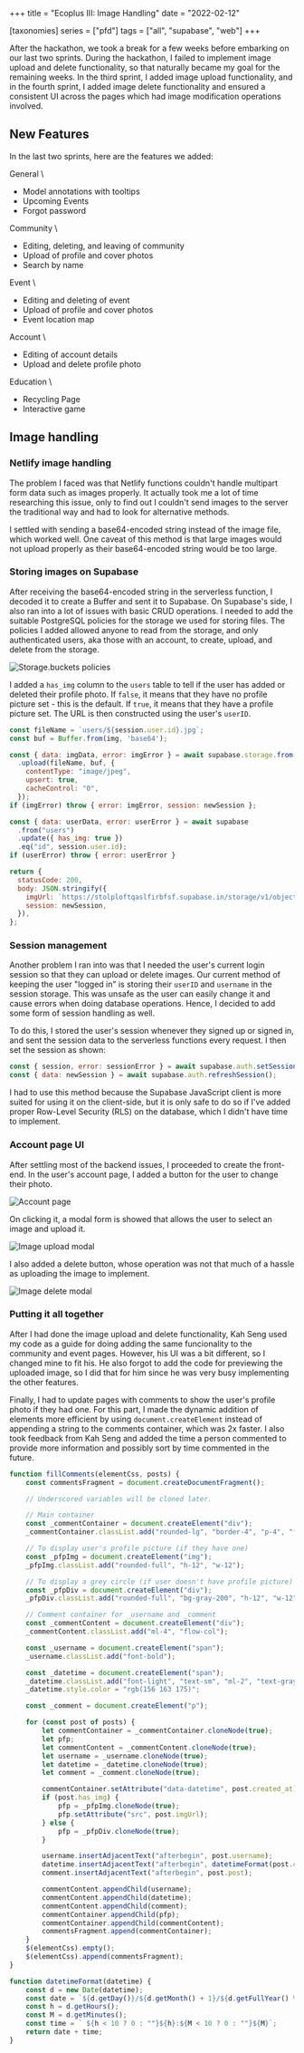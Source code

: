 +++
title = "Ecoplus III: Image Handling"
date = "2022-02-12"

[taxonomies]
series = ["pfd"]
tags = ["all", "supabase", "web"]
+++

After the hackathon, we took a break for a few weeks before embarking on our last two sprints.
During the hackathon, I failed to implement image upload and delete functionality, so that naturally became my goal for the remaining weeks.
In the third sprint, I added image upload functionality, and in the fourth sprint, I added image delete functionality and ensured a consistent UI across the pages which had image modification operations involved.

## New Features
In the last two sprints, here are the features we added:

General \
- Model annotations with tooltips
- Upcoming Events
- Forgot password

Community \
- Editing, deleting, and leaving of community
- Upload of profile and cover photos
- Search by name

Event \
- Editing and deleting of event
- Upload of profile and cover photos
- Event location map 

Account \
- Editing of account details
- Upload and delete profile photo

Education \
- Recycling Page
- Interactive game


## Image handling

### Netlify image handling
The problem I faced was that Netlify functions couldn't handle multipart form data such as images properly.
It actually took me a lot of time researching this issue, only to find out I couldn't send images to the server the traditional way and had to look for alternative methods.

I settled with sending a base64-encoded string instead of the image file, which worked well.
One caveat of this method is that large images would not upload properly as their base64-encoded string would be too large.

### Storing images on Supabase
After receiving the base64-encoded string in the serverless function, I decoded it to create a Buffer and sent it to Supabase.
On Supabase's side, I also ran into a lot of issues with basic CRUD operations.
I needed to add the suitable PostgreSQL policies for the storage we used for storing files.
The policies I added allowed anyone to read from the storage, and only authenticated users, aka those with an account, to create, upload, and delete from the storage.

![Storage.buckets policies](supabase-objects-policies.png)

I added a `has_img` column to the `users` table to tell if the user has added or deleted their profile photo.
If `false`, it means that they have no profile picture set - this is the default.
If `true`, it means that they have a profile picture set.
The URL is then constructed using the user's `userID`.

```javascript
const fileName = `users/${session.user.id}.jpg`;
const buf = Buffer.from(img, 'base64');

const { data: imgData, error: imgError } = await supabase.storage.from('public')
  .upload(fileName, buf, {
    contentType: "image/jpeg",
    upsert: true,
    cacheControl: "0",
  });
if (imgError) throw { error: imgError, session: newSession };
```
```javascript
const { data: userData, error: userError } = await supabase
  .from("users")
  .update({ has_img: true })
  .eq("id", session.user.id);
if (userError) throw { error: userError }

return {
  statusCode: 200,
  body: JSON.stringify({
    imgUrl: `https://stolploftqaslfirbfsf.supabase.in/storage/v1/object/public/${imgData.Key}`,
    session: newSession,
  }),
};
```

### Session management
Another problem I ran into was that I needed the user's current login session so that they can upload or delete images.
Our current method of keeping the user "logged in" is storing their `userID` and `username` in the session storage.
This was unsafe as the user can easily change it and cause errors when doing database operations.
Hence, I decided to add some form of session handling as well.

To do this, I stored the user's session whenever they signed up or signed in, and sent the session data to the serverless functions every request.
I then set the session as shown:

```javascript
const { session, error: sessionError } = await supabase.auth.setSession(clientSession.refresh_token);
const { data: newSession } = await supabase.auth.refreshSession();
```
I had to use this method because the Supabase JavaScript client is more suited for using it on the client-side, but it is only safe to do so if I've added proper Row-Level Security (RLS) on the database, which I didn't have time to implement.

### Account page UI
After settling most of the backend issues, I proceeded to create the front-end.
In the user's account page, I added a button for the user to change their photo.

![Account page](account.png)

On clicking it, a modal form is showed that allows the user to select an image and upload it.

![Image upload modal](image-upload-modal.png)

I also added a delete button, whose operation was not that much of a hassle as uploading the image to implement.

![Image delete modal](image-delete-modal.png)

### Putting it all together
After I had done the image upload and delete functionality, Kah Seng used my code as a guide for doing adding the same funcionality to the community and event pages.
However, his UI was a bit different, so I changed mine to fit his.
He also forgot to add the code for previewing the uploaded image, so I did that for him since he was very busy implementing the other features.

Finally, I had to update pages with comments to show the user's profile photo if they had one.
For this part, I made the dynamic addition of elements more efficient by using `document.createElement` instead of appending a string to the comments container, which was 2x faster.
I also took feedback from Kah Seng and added the time a person commented to provide more information and possibly sort by time commented in the future.

```javascript
function fillComments(elementCss, posts) {
    const commentsFragment = document.createDocumentFragment();

    // Underscored variables will be cloned later.

    // Main container
    const _commentContainer = document.createElement("div");
    _commentContainer.classList.add("rounded-lg", "border-4", "p-4", "flex");

    // To display user's profile picture (if they have one)
    const _pfpImg = document.createElement("img");
    _pfpImg.classList.add("rounded-full", "h-12", "w-12");

    // To display a grey circle (if user doesn't have profile picture)
    const _pfpDiv = document.createElement("div");
    _pfpDiv.classList.add("rounded-full", "bg-gray-200", "h-12", "w-12");
```
```javascript
    // Comment container for _username and _comment
    const _commentContent = document.createElement("div");
    _commentContent.classList.add("ml-4", "flow-col");

    const _username = document.createElement("span");
    _username.classList.add("font-bold");

    const _datetime = document.createElement("span");
    _datetime.classList.add("font-light", "text-sm", "ml-2", "text-gray-300");
    _datetime.style.color = "rgb(156 163 175)";

    const _comment = document.createElement("p");
```
```javascript
    for (const post of posts) {
        let commentContainer = _commentContainer.cloneNode(true);
        let pfp;
        let commentContent = _commentContent.cloneNode(true);
        let username = _username.cloneNode(true);
        let datetime = _datetime.cloneNode(true);
        let comment = _comment.cloneNode(true);

        commentContainer.setAttribute("data-datetime", post.created_at)
        if (post.has_img) {
            pfp = _pfpImg.cloneNode(true);
            pfp.setAttribute("src", post.imgUrl);
        } else {
            pfp = _pfpDiv.cloneNode(true);
        }
```
```javascript
        username.insertAdjacentText("afterbegin", post.username);
        datetime.insertAdjacentText("afterbegin", datetimeFormat(post.created_at));
        comment.insertAdjacentText("afterbegin", post.post);

        commentContent.appendChild(username);
        commentContent.appendChild(datetime);
        commentContent.appendChild(comment);
        commentContainer.appendChild(pfp);
        commentContainer.appendChild(commentContent);
        commentsFragment.append(commentContainer);
    }
    $(elementCss).empty();
    $(elementCss).append(commentsFragment);
}
```
```javascript
function datetimeFormat(datetime) {
    const d = new Date(datetime);
    const date = `${d.getDay()}/${d.getMonth() + 1}/${d.getFullYear() % 100}`;
    const h = d.getHours();
    const M = d.getMinutes();
    const time = ` ${h < 10 ? 0 : ""}${h}:${M < 10 ? 0 : ""}${M}`;
    return date + time;
}
```

